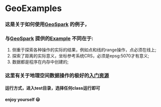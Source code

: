 # GeoExamples
### 这是关于如何使用[GeoSpark](https://datasystemslab.github.io/GeoSpark/) 的例子， 
### 与[GeoSpark](https://datasystemslab.github.io/GeoSpark/) 提供的[Example](https://github.com/jiayuasu/GeoSparkTemplateProject) 不同在于:
1. 侧重于探索各种操作的实际的结果，例如点和线的range操作，点必须在线上;
2. 探索了距离的实际意义，坐标参考系统CRS，必须是epsg:5070才有意义;
3. 数据都是程序在内存中创建的;

### 这里有关于地理空间数据操作的极好的[入门资源](https://github.com/yangshuxuan/Geospatial-Fundamentals-in-Python)

#### 运行方式，进入test目录，选择任何class运行即可
#### enjoy yourself :smiley: